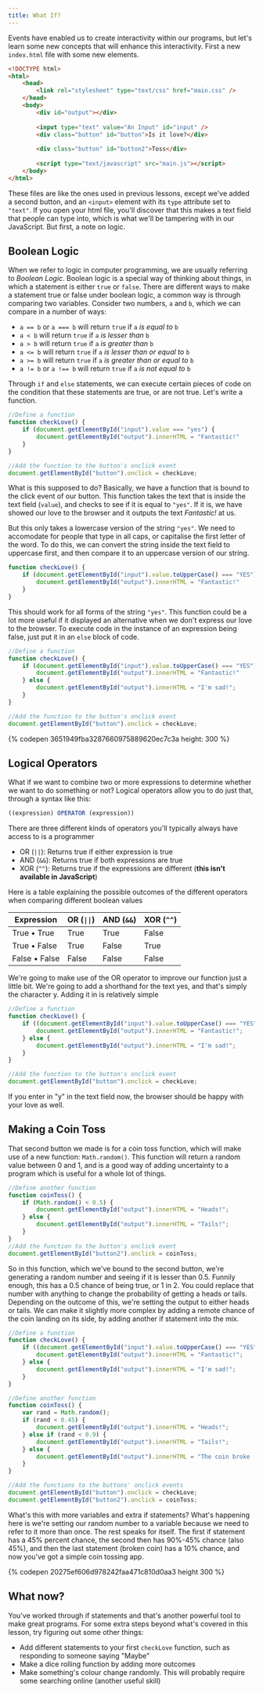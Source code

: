 ```yaml
---
title: What If?
---
```

Events have enabled us to create interactivity within our programs, but let's learn some new concepts that will enhance this interactivity. First a new `index.html` file with some new elements.

``` html
<!DOCTYPE html>
<html>
    <head>
        <link rel="stylesheet" type="text/css" href="main.css" />
    </head>
    <body>
        <div id="output"></div>
        
        <input type="text" value="An Input" id="input" />
        <div class="button" id="button">Is it love?</div>
        
        <div class="button" id="button2">Toss</div>
        
        <script type="text/javascript" src="main.js"></script>
    </body>
</html>
```

These files are like the ones used in previous lessons, except we've added a second button, and an `<input>` element with its `type` attribute set to `"text"`. If you open your html file, you'll discover that this makes a text field that people can type into, which is what we'll be tampering with in our JavaScript. But first, a note on logic.

## Boolean Logic

When we refer to logic in computer programming, we are usually referring to _Boolean Logic_. Boolean logic is a special way of thinking about things, in which a statement is either `true` or `false`. There are different ways to make a statement true or false under boolean logic, a common way is through comparing two variables. Consider two numbers, `a` and `b`, which we can compare in a number of ways:

*   `a == b` or `a === b` will return `true` if `a` *is equal to* `b`
*   `a < b` will return `true` if `a` *is lesser than* `b`
*   `a > b` will return `true` if `a` *is greater than* `b`
*   `a <= b` will return `true` if `a` *is lesser than or equal to* `b`
*   `a >= b` will return `true` if `a` *is greater than or equal to* `b`
*   `a != b` or `a !== b` will return `true` if `a` *is not equal to* `b`

Through `if` and `else` statements, we can execute certain pieces of code on the condition that these statements are true, or are not true. Let's write a function.

``` js
//Define a function
function checkLove() {
    if (document.getElementById("input").value === "yes") {
        document.getElementById("output").innerHTML = "Fantastic!"
    }
}

//Add the function to the button's onclick event
document.getElementById("button").onclick = checkLove;
```

What is this supposed to do? Basically, we have a function that is bound to the click event of our button. This function takes the text that is inside the text field (`value`), and checks to see if it is equal to `"yes"`. If it is, we have showed our love to the browser and it outputs the text *Fantastic!* at us.

But this only takes a lowercase version of the string `"yes"`. We need to accomodate for people that type in all caps, or capitalise the first letter of the word. To do this, we can convert the string inside the text field to uppercase first, and then compare it to an uppercase version of our string.

``` js
function checkLove() {
    if (document.getElementById("input").value.toUpperCase() === "YES") {
        document.getElementById("output").innerHTML = "Fantastic!"
    }
}
```

This should work for all forms of the string `"yes"`. This function could be a lot more useful if it displayed an alternative when we don't express our love to the browser. To execute code in the instance of an expression being false, just put it in an `else` block of code.

``` js
//Define a function
function checkLove() {
    if (document.getElementById("input").value.toUpperCase() === "YES") {
        document.getElementById("output").innerHTML = "Fantastic!"
    } else {
        document.getElementById("output").innerHTML = "I'm sad!";
    }
}

//Add the function to the button's onclick event
document.getElementById("button").onclick = checkLove;
```

{% codepen 3651949fba3287660975889620ec7c3a height: 300 %}

## Logical Operators

What if we want to combine two or more expressions to determine whether we want to do something or not? Logical operators allow you to do just that, through a syntax like this:

``` js
((expression) OPERATOR (expression))
```

There are three different kinds of operators you'll typically always have access to is a programmer

*   OR (`||`): Returns true if either expression is true
*   AND (`&&`): Returns true if both expressions are true
*   XOR (`^^`): Returns true if the expressions are different (**this isn't available in JavaScript**)

Here is a table explaining the possible outcomes of the different operators when comparing different boolean values

Expression      |OR (<code>&#124;&#124;</code>)|AND (`&&`)|XOR (`^^`)
----------------|---------|----------|----------
True • True     |True     |True      |False
True • False    |True     |False     |True
False • False   |False    |False     |False

We're going to make use of the OR operator to improve our function just a little bit. We're going to add a shorthand for the text yes, and that's simply the character y. Adding it in is relatively simple

``` js
//Define a function
function checkLove() {
    if ((document.getElementById("input").value.toUpperCase() === "YES") || (document.getElementById("input").value.toUpperCase() === "Y")) {
        document.getElementById("output").innerHTML = "Fantastic!";
    } else {
        document.getElementById("output").innerHTML = "I'm sad!";
    }
}

//Add the function to the button's onclick event
document.getElementById("button").onclick = checkLove;
```

If you enter in "y" in the text field now, the browser should be happy with your love as well.

## Making a Coin Toss

That second button we made is for a coin toss function, which will make use of a new function: `Math.random()`. This function will return a random value between 0 and 1, and is a good way of adding uncertainty to a program which is useful for a whole lot of things.

``` js
//Define another function
function coinToss() {
    if (Math.random() < 0.5) {
        document.getElementById("output").innerHTML = "Heads!";
    } else {
        document.getElementById("output").innerHTML = "Tails!";
    }
}
//Add the function to the button's onclick event
document.getElementById("button2").onclick = coinToss;
```

So in this function, which we've bound to the second button, we're generating a random number and seeing if it is lesser than 0.5. Funnily enough, this has a 0.5 chance of being true, or 1 in 2. You could replace that number with anything to change the probability of getting a heads or tails. Depending on the outcome of this, we're setting the output to either heads or tails. We can make it slightly more complex by adding a remote chance of the coin landing on its side, by adding another if statement into the mix.

``` js
//Define a function
function checkLove() {
    if ((document.getElementById("input").value.toUpperCase() === "YES") || (document.getElementById("input").value.toUpperCase() === "Y")) {
        document.getElementById("output").innerHTML = "Fantastic!";
    } else {
        document.getElementById("output").innerHTML = "I'm sad!";
    }
}

//Define another function
function coinToss() {
    var rand = Math.random();
    if (rand < 0.45) {
        document.getElementById("output").innerHTML = "Heads!";
    } else if (rand < 0.9) {
        document.getElementById("output").innerHTML = "Tails!";
    } else {
        document.getElementById("output").innerHTML = "The coin broke :/";
    }
}

//Add the functions to the buttons' onclick events
document.getElementById("button").onclick = checkLove;
document.getElementById("button2").onclick = coinToss;
```

What's this with more variables and extra if statements? What's happening here is we're setting our random number to a variable because we need to refer to it more than once. The rest speaks for itself. The first if statement has a 45% percent chance, the second then has 90%-45% chance (also 45%), and then the last statement (broken coin) has a 10% chance, and now you've got a simple coin tossing app.

{% codepen 20275ef606d978242faa471c810d0aa3 height 300 %}

## What now?

You've worked through if statements and that's another powerful tool to make great programs. For some extra steps beyond what's covered in this lesson, try figuring out some other things:

*   Add different statements to your first `checkLove` function, such as responding to someone saying "Maybe"
*   Make a dice rolling function by adding more outcomes
*   Make something's colour change randomly. This will probably require some searching online (another useful skill)
